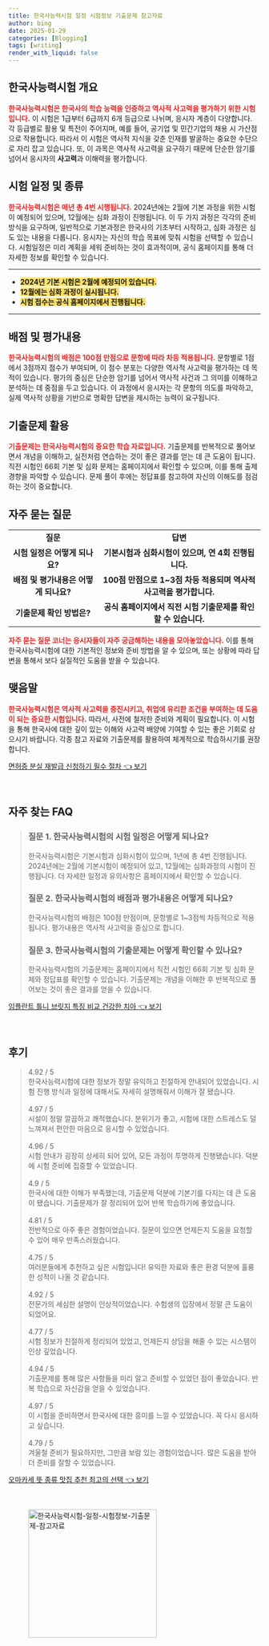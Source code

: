 ```yaml
---
title: 한국사능력시험 일정 시험정보 기출문제 참고자료
author: bing
date: 2025-01-29
categories: [Blogging]
tags: [writing]
render_with_liquid: false
---
```



<h2 id='한국사능력시험 개요'>한국사능력시험 개요</h2>

<p><b><span style="color: #ee2323;">한국사능력시험은 한국사의 학습 능력을 인증하고 역사적 사고력을 평가하기 위한 시험입니다.</span></b> 이 시험은 1급부터 6급까지 6개 등급으로 나뉘며, 응시자 계층이 다양합니다. 각 등급별로 활용 및 특전이 주어지며, 예를 들어, 공기업 및 민간기업의 채용 시 가산점으로 작용합니다. 따라서 이 시험은 역사적 지식을 갖춘 인재를 발굴하는 중요한 수단으로 자리 잡고 있습니다. 또, 이 과목은 역사적 사고력을 요구하기 때문에 단순한 암기를 넘어서 응시자의 <b>사고력</b>과 이해력을 평가합니다.</p>

<h2 id='시험 일정 및 종류'>시험 일정 및 종류</h2>

<p><b><span style="color: #ee2323;">한국사능력시험은 매년 총 4번 시행됩니다.</span></b> 2024년에는 2월에 기본 과정을 위한 시험이 예정되어 있으며, 12월에는 심화 과정이 진행됩니다. 이 두 가지 과정은 각각의 준비 방식을 요구하며, 일반적으로 기본과정은 한국사의 기초부터 시작하고, 심화 과정은 심도 있는 내용을 다룹니다. 응시자는 자신의 학습 목표에 맞춰 시험을 선택할 수 있습니다. 시험일정은 미리 계획을 세워 준비하는 것이 효과적이며, 공식 홈페이지를 통해 더 자세한 정보를 확인할 수 있습니다.</p>

<hr />

<ul>
    <li><b><span style="background-color: #ffe066;">2024년 기본 시험은 2월에 예정되어 있습니다.</span></b></li>
    <li><b><span style="background-color: #ffe066;">12월에는 심화 과정이 실시됩니다.</span></b></li>
    <li><b><span style="background-color: #ffe066;">시험 접수는 공식 홈페이지에서 진행됩니다.</span></b></li>
</ul>

<hr />

<h2 id='배점 및 평가내용'>배점 및 평가내용</h2>

<p><b><span style="color: #ee2323;">한국사능력시험의 배점은 100점 만점으로 문항에 따라 차등 적용됩니다.</span></b> 문항별로 1점에서 3점까지 점수가 부여되며, 이 점수 분포는 다양한 역사적 사고력을 평가하는 데 목적이 있습니다. 평가의 중심은 단순한 암기를 넘어서 역사적 사건과 그 의미를 이해하고 분석하는 데 중점을 두고 있습니다. 이 과정에서 응시자는 각 문항의 의도를 파악하고, 실제 역사적 상황을 기반으로 명확한 답변을 제시하는 능력이 요구됩니다.</p>

<h2 id='기출문제 활용'>기출문제 활용</h2>

<p><b><span style="color: #ee2323;">기출문제는 한국사능력시험의 중요한 학습 자료입니다.</span></b> 기출문제를 반복적으로 풀어보면서 개념을 이해하고, 실전처럼 연습하는 것이 좋은 결과를 얻는 데 큰 도움이 됩니다. 직전 시험인 66회 기본 및 심화 문제는 홈페이지에서 확인할 수 있으며, 이를 통해 출제 경향을 파악할 수 있습니다. 문제 풀이 후에는 정답표를 참고하여 자신의 이해도를 점검하는 것이 중요합니다.</p>

<h2 id='자주 묻는 질문'>자주 묻는 질문</h2>

<table>
    <tr>
        <td style="text-align: center; height: 17px;"><b>질문</b></td>
        <td style="text-align: center; height: 17px;"><b>답변</b></td>
    </tr>
    <tr>
        <td style="text-align: center; height: 17px;"><b>시험 일정은 어떻게 되나요?</b></td>
        <td style="text-align: center; height: 17px;"><b>기본시험과 심화시험이 있으며, 연 4회 진행됩니다.</b></td>
    </tr>
    <tr>
        <td style="text-align: center; height: 17px;"><b>배점 및 평가내용은 어떻게 되나요?</b></td>
        <td style="text-align: center; height: 17px;"><b>100점 만점으로 1~3점 차등 적용되며 역사적 사고력을 평가합니다.</b></td>
    </tr>
    <tr>
        <td style="text-align: center; height: 17px;"><b>기출문제 확인 방법은?</b></td>
        <td style="text-align: center; height: 17px;"><b>공식 홈페이지에서 직전 시험 기출문제를 확인할 수 있습니다.</b></td>
    </tr>
</table>

<p><b><span style="color: #ee2323;">자주 묻는 질문 코너는 응시자들이 자주 궁금해하는 내용을 모아놓았습니다.</span></b> 이를 통해 한국사능력시험에 대한 기본적인 정보와 준비 방법을 알 수 있으며, 또는 상황에 따라 답변을 통해서 보다 실질적인 도움을 받을 수 있습니다.</p>

<h2 id='맺음말'>맺음말</h2>

<p><b><span style="color: #ee2323;">한국사능력시험은 역사적 사고력을 증진시키고, 취업에 유리한 조건을 부여하는 데 도움이 되는 중요한 시험입니다.</span></b> 따라서, 사전에 철저한 준비와 계획이 필요합니다. 이 시험을 통해 한국사에 대한 깊이 있는 이해와 사고력 배양에 기여할 수 있는 좋은 기회로 삼으시기 바랍니다. 각종 참고 자료와 기출문제를 활용하여 체계적으로 학습하시기를 권장합니다.</p>


<p><a class="click-button" title="면허증 분실 재발급 신청하기 필수 절차" href="https://24nara.github.io/posts/%EB%A9%B4%ED%97%88%EC%A6%9D-%EB%B6%84%EC%8B%A4-%EC%9E%AC%EB%B0%9C%EA%B8%89-%EC%8B%A0%EC%B2%AD%ED%95%98%EA%B8%B0-%ED%95%84%EC%88%98-%EC%A0%88%EC%B0%A8/" rel="dofollow">면허증 분실 재발급 신청하기 필수 절차 👈 보기</a></p><br>
<h2 id='자주_찾는_FAQ'>자주 찾는 FAQ</h2>
<div itemscope="" itemtype="https://schema.org/FAQPage"> <blockquote> <div itemscope="" itemprop="mainEntity" itemtype="https://schema.org/Question"> <h3 itemprop="name">질문 1. 한국사능력시험의 시험 일정은 어떻게 되나요?</h3> <div itemscope="" itemprop="acceptedAnswer" itemtype="https://schema.org/Answer"> <span itemprop="text"> <p>한국사능력시험은 기본시험과 심화시험이 있으며, 1년에 총 4번 진행됩니다. 2024년에는 2월에 기본시험이 예정되어 있고, 12월에는 심화과정의 시험이 진행됩니다. 더 자세한 일정과 유의사항은 홈페이지에서 확인할 수 있습니다.</p> </span> </div> </div> <div itemscope="" itemprop="mainEntity" itemtype="https://schema.org/Question"> <h3 itemprop="name">질문 2. 한국사능력시험의 배점과 평가내용은 어떻게 되나요?</h3> <div itemscope="" itemprop="acceptedAnswer" itemtype="https://schema.org/Answer"> <span itemprop="text"> <p>한국사능력시험의 배점은 100점 만점이며, 문항별로 1~3점씩 차등적으로 적용됩니다. 평가내용은 역사적 사고력을 중심으로 합니다.</p> </span> </div> </div> <div itemscope="" itemprop="mainEntity" itemtype="https://schema.org/Question"> <h3 itemprop="name">질문 3. 한국사능력시험의 기출문제는 어떻게 확인할 수 있나요?</h3> <div itemscope="" itemprop="acceptedAnswer" itemtype="https://schema.org/Answer"> <span itemprop="text"> <p>한국사능력시험의 기출문제는 홈페이지에서 직전 시험인 66회 기본 및 심화 문제와 정답표를 확인할 수 있습니다. 기출문제는 개념을 이해한 후 반복적으로 풀어보는 것이 좋은 결과를 얻을 수 있습니다.</p> </span> </div> </div> </blockquote> </div>
<p><a class="click-button" title="임플란트 틀니 브릿지 특징 비교 건강한 치아" href="https://24nara.github.io/posts/%EC%9E%84%ED%94%8C%EB%9E%80%ED%8A%B8-%ED%8B%80%EB%8B%88-%EB%B8%8C%EB%A6%BF%EC%A7%80-%ED%8A%B9%EC%A7%95-%EB%B9%84%EA%B5%90-%EA%B1%B4%EA%B0%95%ED%95%9C-%EC%B9%98%EC%95%84/" rel="dofollow">임플란트 틀니 브릿지 특징 비교 건강한 치아 👈 보기</a></p><br>
<h2 id='후기'>후기</h2>
<div itemscope itemtype="https://schema.org/Product">
  <blockquote>
  <div itemprop="review" itemscope itemtype="https://schema.org/Review">
      <div itemprop="reviewRating" itemscope itemtype="https://schema.org/Rating"> <span itemprop="ratingValue">4.92</span> / <span itemprop="bestRating">5</span> </div>
      <span itemprop="reviewBody">한국사능력시험에 대한 정보가 정말 유익하고 친절하게 안내되어 있었습니다. 시험 진행 방식과 일정에 대해서도 자세히 설명해줘서 이해가 잘 됐습니다.</span>
  </div>
  <br>
  <div itemprop="review" itemscope itemtype="https://schema.org/Review">
      <div itemprop="reviewRating" itemscope itemtype="https://schema.org/Rating"> <span itemprop="ratingValue">4.97</span> / <span itemprop="bestRating">5</span> </div>
      <span itemprop="reviewBody">시설이 정말 깔끔하고 쾌적했습니다. 분위기가 좋고, 시험에 대한 스트레스도 덜 느껴져서 편안한 마음으로 응시할 수 있었습니다.</span>
  </div>
  <br>
  <div itemprop="review" itemscope itemtype="https://schema.org/Review">
      <div itemprop="reviewRating" itemscope itemtype="https://schema.org/Rating"> <span itemprop="ratingValue">4.96</span> / <span itemprop="bestRating">5</span> </div>
      <span itemprop="reviewBody">시험 안내가 굉장히 상세히 되어 있어, 모든 과정이 투명하게 진행됐습니다. 덕분에 시험 준비에 집중할 수 있었습니다.</span>
  </div>
  <br>
  <div itemprop="review" itemscope itemtype="https://schema.org/Review">
      <div itemprop="reviewRating" itemscope itemtype="https://schema.org/Rating"> <span itemprop="ratingValue">4.9</span> / <span itemprop="bestRating">5</span> </div>
      <span itemprop="reviewBody">한국사에 대한 이해가 부족했는데, 기출문제 덕분에 기본기를 다지는 데 큰 도움이 됐습니다. 기출문제가 잘 정리되어 있어 반복 학습하기에 좋았습니다.</span>
  </div>
  <br>
  <div itemprop="review" itemscope itemtype="https://schema.org/Review">
      <div itemprop="reviewRating" itemscope itemtype="https://schema.org/Rating"> <span itemprop="ratingValue">4.81</span> / <span itemprop="bestRating">5</span> </div>
      <span itemprop="reviewBody">전반적으로 아주 좋은 경험이었습니다. 질문이 있으면 언제든지 도움을 요청할 수 있어 매우 만족스러웠습니다.</span>
  </div>
  <br>
  <div itemprop="review" itemscope itemtype="https://schema.org/Review">
      <div itemprop="reviewRating" itemscope itemtype="https://schema.org/Rating"> <span itemprop="ratingValue">4.75</span> / <span itemprop="bestRating">5</span> </div>
      <span itemprop="reviewBody">여러분들에게 추천하고 싶은 시험입니다! 유익한 자료와 좋은 환경 덕분에 훌륭한 성적이 나올 것 같습니다.</span>
  </div>
  <br>
  <div itemprop="review" itemscope itemtype="https://schema.org/Review">
      <div itemprop="reviewRating" itemscope itemtype="https://schema.org/Rating"> <span itemprop="ratingValue">4.92</span> / <span itemprop="bestRating">5</span> </div>
      <span itemprop="reviewBody">전문가의 세심한 설명이 인상적이었습니다. 수험생의 입장에서 정말 큰 도움이 되었어요.</span>
  </div>
  <br>
  <div itemprop="review" itemscope itemtype="https://schema.org/Review">
      <div itemprop="reviewRating" itemscope itemtype="https://schema.org/Rating"> <span itemprop="ratingValue">4.77</span> / <span itemprop="bestRating">5</span> </div>
      <span itemprop="reviewBody">시험 정보가 친절하게 정리되어 있었고, 언제든지 상담을 해줄 수 있는 시스템이 인상 깊었습니다.</span>
  </div>
  <br>
  <div itemprop="review" itemscope itemtype="https://schema.org/Review">
      <div itemprop="reviewRating" itemscope itemtype="https://schema.org/Rating"> <span itemprop="ratingValue">4.94</span> / <span itemprop="bestRating">5</span> </div>
      <span itemprop="reviewBody">기출문제를 통해 많은 사항들을 미리 알고 준비할 수 있었던 점이 좋았습니다. 반복 학습으로 자신감을 얻을 수 있었습니다.</span>
  </div>
  <br>
  <div itemprop="review" itemscope itemtype="https://schema.org/Review">
      <div itemprop="reviewRating" itemscope itemtype="https://schema.org/Rating"> <span itemprop="ratingValue">4.97</span> / <span itemprop="bestRating">5</span> </div>
      <span itemprop="reviewBody">이 시험을 준비하면서 한국사에 대한 흥미를 느낄 수 있었습니다. 꼭 다시 응시하고 싶습니다.</span>
  </div>
  <br>
  <div itemprop="review" itemscope itemtype="https://schema.org/Review">
      <div itemprop="reviewRating" itemscope itemtype="https://schema.org/Rating"> <span itemprop="ratingValue">4.79</span> / <span itemprop="bestRating">5</span> </div>
      <span itemprop="reviewBody">겨울철 준비가 필요하지만, 그만큼 보람 있는 경험이었습니다. 많은 도움을 받아 더 준비를 잘할 수 있었습니다.</span>
  </div>
  </blockquote>
</div>
<p><a class="click-button" title="오마카세 뜻 종류 맛집 추천 최고의 선택" href="https://24nara.github.io/posts/%EC%98%A4%EB%A7%88%EC%B9%B4%EC%84%B8-%EB%9C%BB-%EC%A2%85%EB%A5%98-%EB%A7%9B%EC%A7%91-%EC%B6%94%EC%B2%9C-%EC%B5%9C%EA%B3%A0%EC%9D%98-%EC%84%A0%ED%83%9D/" rel="dofollow">오마카세 뜻 종류 맛집 추천 최고의 선택 👈 보기</a></p><br>
<figure class="image"><img src="https://24nara.github.io/assets/img/thumbnail/한국사능력시험-일정-시험정보-기출문제-참고자료.webp" alt="한국사능력시험-일정-시험정보-기출문제-참고자료" width="256" height="256"></figure>